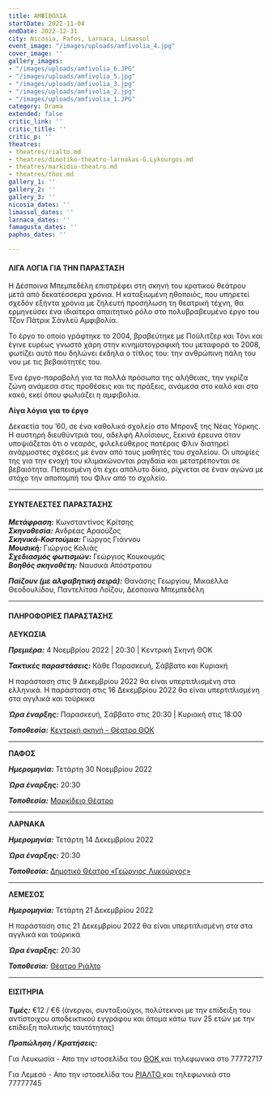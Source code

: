 ```yaml
---
title: ΑΜΦΙΒΟΛΙΑ
startDate: 2022-11-04
endDate: 2022-12-31
city: Nicosia, Pafos, Larnaca, Limassol
event_image: "/images/uploads/amfivolia_4.jpg"
cover_image: ''
gallery_images:
- "/images/uploads/amfivolia_6.JPG"
- "/images/uploads/amfivolia_5.jpg"
- "/images/uploads/amfivolia_3.jpg"
- "/images/uploads/amfivolia_2.jpg"
- "/images/uploads/amfivolia_1.JPG"
category: Drama
extended: false
critic_link: ''
critic_title: ''
critic_p: ''
theatres:
- theatres/rialto.md
- theatres/dimotiko-theatro-larnakas-G.Lykourgos.md
- theatres/markidio-theatro.md
- theatres/thoc.md
gallery_1: ''
gallery_2: ''
gallery_3: ''
nicosia_dates: ''
limassol_dates: ''
larnaca_dates: ''
famagusta_dates: ''
paphos_dates: ''

---
```

#### ΛΙΓΑ ΛΟΓΙΑ ΓΙΑ ΤΗΝ ΠΑΡΑΣΤΑΣΗ

Η Δέσποινα Μπεμπεδέλη επιστρέφει στη σκηνή του κρατικού θεάτρου μετά από δεκατέσσερα χρόνια. Η καταξιωμένη ηθοποιός, που υπηρετεί σχεδόν εξήντα χρόνια με ζηλευτή προσήλωση τη θεατρική τέχνη, θα ερμηνεύσει ένα ιδιαίτερα απαιτητικό ρόλο στο πολυβραβευμένο έργο του Τζον Πάτρικ Σάνλεϋ Αμφιβολία.

Το έργο το οποίο γράφτηκε το 2004, βραβεύτηκε με Πούλιτζερ και Τόνι και έγινε ευρέως γνωστό χάρη στην κινηματογραφική του μεταφορά το 2008, φωτίζει αυτό που δηλώνει έκδηλα ο τίτλος του: την ανθρώπινη πάλη του νου με τις βεβαιότητές του.

Ένα έργο-παραβολή για τα πολλά πρόσωπα της αλήθειας, την γκρίζα ζώνη ανάμεσα στις προθέσεις και τις πράξεις, ανάμεσα στο καλό και στο κακό, εκεί όπου φωλιάζει η αμφιβολία.

**Λίγα λόγια για το έργο**

Δεκαετία του ’60, σε ένα καθολικό σχολείο στο Μπρονξ της Νέας Υόρκης. Η αυστηρή διευθύντριά του, αδελφή Αλοΐσιους, ξεκινά έρευνα όταν υποψιάζεται ότι ο νεαρός, φιλελεύθερος πατέρας Φλιν διατηρεί ανάρμοστες σχέσεις με έναν από τους μαθητές του σχολείου. Οι υποψίες της για την ενοχή του κλιμακώνονται ραγδαία και μετατρέπονται σε βεβαιότητα. Πεπεισμένη ότι έχει απόλυτο δίκιο, ρίχνεται σε έναν αγώνα με στόχο την αποπομπή του Φλιν από το σχολείο.

***

#### ΣΥΝΤΕΛΕΣΤΕΣ ΠΑΡΑΣΤΑΣΗΣ

**_Μετάφραση:_** Κωνσταντίνος Κρίτσης  
**_Σκηνοθεσία:_** Ανδρέας Αραούζος  
**_Σκηνικά-Κοστούμια:_** Γιώργος Γιάννου  
**_Μουσική:_** Γιώργος Κολιάς  
**_Σχεδιασμός φωτισμών:_** Γεώργιος Κουκουμάς  
**_Βοηθός σκηνοθέτη:_** Ναυσικά Απόστρατου

**_Παίζουν (με αλφαβητική σειρά):_** Θανάσης Γεωργίου, Μικαέλλα Θεοδουλίδου, Παντελίτσα Λοΐζου, Δέσποινα Μπεμπεδέλη

***

#### ΠΛΗΡΟΦΟΡΙΕΣ ΠΑΡΑΣΤΑΣΗΣ

**ΛΕΥΚΩΣΙΑ**

**_Πρεμιέρα:_** 4 Νοεμβρίου 2022 | 20:30 | Κεντρική Σκηνή ΘΟΚ

**_Τακτικές παραστάσεις:_** Κάθε Παρασκευή, Σάββατο και Κυριακή

Η παράσταση στις 9 Δεκεμβρίου 2022 θα είναι υπερτιτλισμένη στα ελληνικά. Η παράσταση στις 16 Δεκεμβρίου 2022 θα είναι υπερτιτλισμένη στα αγγλικά και τούρκικα

**_Ώρα έναρξης:_** Παρασκευή, Σάββατο στις 20:30 | Κυριακή στις 18:00

**_Τοποθεσία:_** [Κεντρική σκηνή - Θέατρο ΘΟΚ](?#map)

***

**ΠΑΦΟΣ**

**_Ημερομηνία:_** Τετάρτη 30 Νοεμβρίου 2022

**_Ώρα έναρξης:_** 20:30

**_Τοποθεσία:_** [Μαρκίδειο Θέατρο](?#map)

***

**ΛΑΡΝΑΚΑ**

**_Ημερομηνία:_** Τετάρτη 14 Δεκεμβρίου 2022

**_Ώρα έναρξης:_** 20:30

**_Τοποθεσία:_** [Δημοτικό Θέατρο «Γεώργιος Λυκούργος»](?#map)

***

**ΛΕΜΕΣΟΣ**

**_Ημερομηνία:_** Τετάρτη 21 Δεκεμβρίου 2022

Η παράσταση στις 21 Δεκεμβρίου 2022 θα είναι υπερτιτλισμένη στα στα αγγλικά και τούρκικά

**_Ώρα έναρξης:_** 20:30

**_Τοποθεσία:_** [Θέατρο Ριάλτο](?#map)

***

#### ΕΙΣΙΤΗΡΙΑ

**_Τιμές:_** €12 / €6 (άνεργοι, συνταξιούχοι, πολύτεκνοι με την επίδειξη του αντίστοιχου αποδεικτικού εγγράφου και άτομα κάτω των 25 ετών με την επίδειξη πολιτικής ταυτότητας)

**_Προπώληση / Κρατήσεις:_** 

Για Λευκωσία - Απο την ιστοσελίδα του [ΘΟΚ ](https://www.thoc.org.cy/ "ΘΟΚ")και τηλεφωνικα στο 77772717

Για Λεμεσό - Απο την ιστοσελίδα του [ΡΙΑΛΤΟ ](https://www.rialto.com.cy/)και τηλεφωνικά στο 77777745